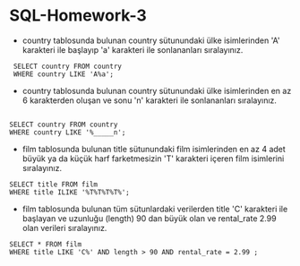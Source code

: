 # SQL-Homework-3

+ country tablosunda bulunan country sütunundaki ülke isimlerinden 'A' karakteri ile başlayıp 'a' karakteri ile sonlananları sıralayınız.

````
 SELECT country FROM country
 WHERE country LIKE 'A%a';

````
+ country tablosunda bulunan country sütunundaki ülke isimlerinden en az 6 karakterden oluşan ve sonu 'n' karakteri ile sonlananları sıralayınız.

````

SELECT country FROM country
WHERE country LIKE '%_____n';

````
+ film tablosunda bulunan title sütunundaki film isimlerinden en az 4 adet büyük ya da küçük harf farketmesizin 'T' karakteri içeren film isimlerini sıralayınız.

````
SELECT title FROM film
WHERE title ILIKE '%T%T%T%T%';

````
+ film tablosunda bulunan tüm sütunlardaki verilerden title 'C' karakteri ile başlayan ve uzunluğu (length) 90 dan büyük olan ve rental_rate 2.99 olan verileri sıralayınız.

````
SELECT * FROM film
WHERE title LIKE 'C%' AND length > 90 AND rental_rate = 2.99 ;

````
